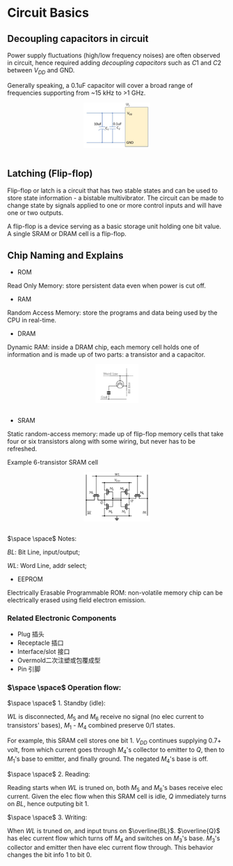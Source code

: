 # Circuit Basics

## Decoupling capacitors in circuit

Power supply fluctuations (high/low frequency noises) are often observed in circuit, hence required adding *decoupling capacitors* such as $C1$ and $C2$ between $V_{DD}$ and $\text{GND}$.

Generally speaking, a 0.1uF capacitor will cover a broad range of frequencies supporting from ~15 kHz to >1 GHz.

<div style="display: flex; justify-content: center;">
      <img src="imgs/decoupling-capacitors-for-power-supply-noise-reduction.jpeg" width="30%" height="30%" alt="decoupling-capacitors-for-power-supply-noise-reduction" />
</div>
</br>

## Latching (Flip-flop)

Flip-flop or latch is a circuit that has two stable states and can be used to store state information - a bistable multivibrator.
The circuit can be made to change state by signals applied to one or more control inputs and will have one or two outputs.

A flip-flop is a device serving as a basic storage unit holding one bit value. A single SRAM or DRAM cell is a flip-flop.

## Chip Naming and Explains

* ROM

Read Only Memory: store persistent data even when power is cut off.

* RAM

Random Access Memory: store the programs and data being used by the CPU in real-time.

* DRAM

Dynamic RAM: inside a DRAM chip, each memory cell holds one of information and is made up of two parts: a transistor and a capacitor.

<div style="display: flex; justify-content: center;">
      <img src="imgs/dram_cell.png" width="20%" height="20%" alt="dram_cell" />
</div>
</br>

* SRAM

Static random-access memory: made up of flip-flop memory cells that take four or six transistors along with some wiring, but never has to be refreshed.

Example 6-transistor SRAM cell

<div style="display: flex; justify-content: center;">
      <img src="imgs/SRAM_Cell_(6_Transistors).svg.png" width="30%" height="20%" alt="SRAM_Cell_(6_Transistors)" />
</div>
</br>

$\space \space$ Notes:

$BL$: Bit Line, input/output;

$WL$: Word Line, addr select;

* EEPROM

Electrically Erasable Programmable ROM: non-volatile memory chip can be electrically erased using field electron emission.

### Related Electronic Components

* Plug 插头
* Receptacle 插口
* Interface/slot 接口
* Overmold二次注塑或包覆成型
* Pin 引脚

### $\space \space$ Operation flow:

$\space \space$ 1. Standby (idle):

$WL$ is disconnected, $M_5$ and $M_6$ receive no signal (no elec current to transistors' bases), $M_1$ - $M_4$ combined preserve $0$/$1$ states.

For example, this SRAM cell stores one bit $1$. $V_{DD}$ continues supplying 0.7+ volt, from which current goes through $M_4$'s collector to emitter to $Q$, then to $M_1$'s base to emitter, and finally ground. The negated $M_4$'s base is off.

$\space \space$ 2. Reading:

Reading starts when $WL$ is truned on, both $M_5$ and $M_6$'s bases receive elec current. Given the elec flow when this SRAM cell is idle, $Q$ immediately turns on $BL$, hence outputing bit $1$.

$\space \space$ 3. Writing:

When $WL$ is truned on, and input truns on $\overline{BL}$. $\overline{Q}$ has elec current flow which turns off $M_4$ and switches on $M_3$'s base. $M_3$'s collector and emitter then have elec current flow through. This behavior changes the bit info $1$ to bit $0$.
